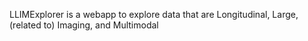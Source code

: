 LLIMExplorer is a webapp to explore data that are Longitudinal, Large, (related to) Imaging, and Multimodal
